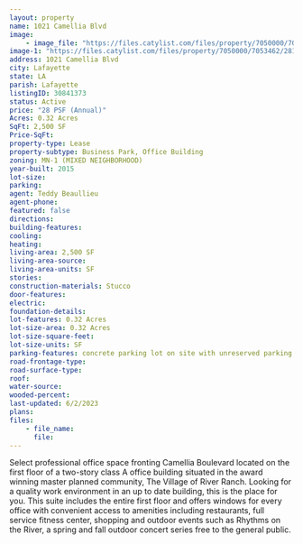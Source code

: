 ```yaml
---
layout: property
name: 1021 Camellia Blvd
image:
    - image_file: "https://files.catylist.com/files/property/7050000/7053462/28172037_IMG_3589.JPG"
image-1: "https://files.catylist.com/files/property/7050000/7053462/28174629_IMG_3593.JPG"
address: 1021 Camellia Blvd
city: Lafayette
state: LA
parish: Lafayette
listingID: 30841373
status: Active
price: "28 PSF (Annual)"
Acres: 0.32 Acres
SqFt: 2,500 SF
Price-SqFt:
property-type: Lease
property-subtype: Business Park, Office Building
zoning: MN-1 (MIXED NEIGHBORHOOD)
year-built: 2015
lot-size:
parking:
agent: Teddy Beaullieu
agent-phone:
featured: false
directions:
building-features:
cooling:
heating:
living-area: 2,500 SF
living-area-source:
living-area-units: SF
stories:
construction-materials: Stucco
door-features:
electric:
foundation-details:
lot-features: 0.32 Acres
lot-size-area: 0.32 Acres
lot-size-square-feet:
lot-size-units: SF
parking-features: concrete parking lot on site with unreserved parking.
road-frontage-type:
road-surface-type:
roof:
water-source:
wooded-percent:
last-updated: 6/2/2023
plans:
files:
    - file_name:
      file:
---
```

Select professional office space fronting Camellia Boulevard located on the first floor of a two-story class A office building situated in the award winning master planned community, The Village of River Ranch. Looking for a quality work environment in an up to date building, this is the place for you. This suite includes the entire first floor and offers windows for every office with convenient access to amenities including restaurants, full service fitness center, shopping and outdoor events such as Rhythms on the River, a spring and fall outdoor concert series free to the general public.
